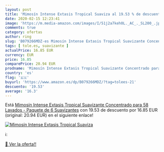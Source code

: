 ```yaml
---
layout: post
title: 'Mimosín Intense Extasis Tropical Suaviza al 19.53 % de descuento'
date: 2020-02-15 12:23:41
image: 'https://m.media-amazon.com/images/I/51j2a7keh0L._AC_._SL200_.jpg'
comments: true
category: ofertas
author: ring
slug: 'B079266MDZ-es Mimosín Intense Extasis Tropical Suavizante Concentrado...'
tags: [ tole.es, suavizante ]
actualPrice: 16.85 EUR
currency: EUR
price: 16.85
comparePrice: 20.94 EUR
prodname: 'Mimosín Intense Extasis Tropical Suavizante Concentrado para 58 Lavados - Paquete de 6 Suavizantes'
country: 'es'
flag: '🇪🇸'
buyurl: 'https://www.amazon.es/dp/B079266MDZ/?tag=tolees-21'
descuento: '19.53'
average: '16.3'
---
```


Está [Mimosín Intense Extasis Tropical Suavizante Concentrado para 58 Lavados - Paquete de 6 Suavizantes](https://www.amazon.es/dp/B079266MDZ/?tag=tolees-21) con 19.53 de descuento por 16.85 EUR (original: 20.94 EUR) en el siguiente enlace!

[![Mimosín Intense Extasis Tropical Suaviza](https://m.media-amazon.com/images/I/51j2a7keh0L._AC_._SL200_.jpg)](https://www.amazon.es/dp/B079266MDZ/?tag=tolees-21)

ℹ️:


[🛒 Ver la oferta!!](https://www.amazon.es/dp/B079266MDZ/?tag=tolees-21)
